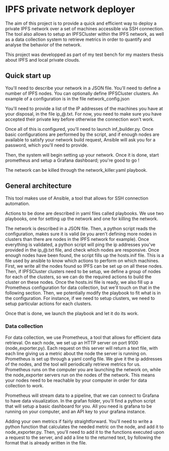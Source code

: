 # IPFS private network deployer

The aim of this project is to provide a quick and efficient way to deploy a private IPFS network over a set of machines accessible via SSH connection. The tool also allows to setup an IPFSCluster within the IPFS network, as well as a data collection system to retrieve metrics in order to quantify and analyse the behavior of the network. 

This project was developped as part of my test bench for my masters thesis about IPFS and local private clouds.

## Quick start up

You'll need to describe your network in a JSON file. You'll need to define a number of IPFS nodes. You can optionally define IPFSCluster clusters. An example of a configuration is in the file network_config.json

You'll need to provide a list of the IP addresses of the machines you have at your disposal, in the file ip_@.txt. For now, you need to make sure you have accepted their private key before otherwise the connection won't work. 

Once all of this is configured, you'll need to launch inf_builder.py.
Once basic configurations are performed by the script, and if enough nodes are available to satisfy your network build request, Ansible will ask you for a password, which you'll need to provide. 

Then, the system will begin setting up your network. Once it is done, start prometheus and setup a Grafana dashboard; you're good to go !

The network can be killed through the network_killer.yaml playbook. 

## General architecture 

This tool makes use of Ansible, a tool that allows for SSH connection automation. 

Actions to be done are described in yaml files called playbooks. We use two playbooks, one for setting up the network and one for killing the network.

The network is described in a JSON file. Then, a python script reads the configuration, makes sure it is valid (ie you aren't defining more nodes in clusters than there are nodes in the IPFS network for example). Once everything is validated, a python script will ping the ip addresses you've provided in the ip_@.txt file, and check which nodes are responsive. Once enough nodes have been found, the script fills up the hosts.inif file. This is a file used by ansible to know which actions to perform on which machines. 
First, we write all the nodes found so IPFS can be set up on all these nodes.
Then, if IPFSCluster clusters need to be setup, we define a group of nodes for each of the clusters, so we can do the required actions to build the cluster on these nodes.
Once the hosts.ini file is ready, we also fill up a Prometheus configuration for data collection, but we'll touch on that in the following section.
Then, we potentially modify the playbook to fit what is in the configuration. For instance, if we need to setup clusters, we need to setup particular actions for each clusters. 

Once that is done, we launch the playbook and let it do its work. 

### Data collection

For data collection, we use Prometheus, a tool that allows for efficient data retrieval. On each node, we set up an HTTP server on port 9100 (node_exporter.py). Each request on this server will return a text file, with each line giving us a metric about the node the server is running on. 
Prometheus is set up through a yaml config file. We give it the ip addresses of the nodes, and the tool will periodically retrieve metrics for us. 
Prometheus runs on the computer you are launching the network on, while the node_exporter servers run on the nodes of the network. This means your nodes need to be reachable by your computer in order for data collection to work. 

Prometheus will stream data to a pipeline, that we can connect to Grafana to have data visualization. In the grafan folder, you'll find a python script that will setup a basic dashboard for you. All you need is grafana to be running on your computer, and an API key to your grafana instance. 

Adding your own metrics if fairly straightforward. You'll need to write a python function that calculates the needed metric on the node, and add it to node_exporter.py. Then, you'll need to add it to the functions executed upon a request to the server, and add a line to the returned text, by following the format that is already written in the file. 

